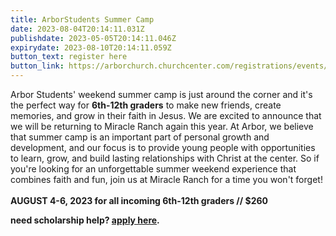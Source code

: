 ```yaml
---
title: ArborStudents Summer Camp
date: 2023-08-04T20:14:11.031Z
publishdate: 2023-05-05T20:14:11.046Z
expirydate: 2023-08-10T20:14:11.059Z
button_text: register here
button_link: https://arborchurch.churchcenter.com/registrations/events/1751769
---
```

Arbor Students' weekend summer camp is just around the corner and it's the perfect way for **6th-12th graders** to make new friends, create memories, and grow in their faith in Jesus. We are excited to announce that we will be returning to Miracle Ranch again this year. At Arbor, we believe that summer camp is an important part of personal growth and development, and our focus is to provide young people with opportunities to learn, grow, and build lasting relationships with Christ at the center. So if you're looking for an unforgettable summer weekend experience that combines faith and fun, join us at Miracle Ranch for a time you won't forget!\
\
**AUGUST 4-6, 2023 for all incoming 6th-12th graders // $260**

**need scholarship help? [apply here](https://arborchurch.churchcenter.com/people/forms/565759).**